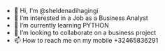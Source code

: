 - 👋 Hi, I’m @sheldenadihagingi
- 👀 I’m interested in a Job as a Business Analyst
- 🌱 I’m currently learning PYTHON
- 💞️ I’m looking to collaborate on a business project
- 📫 How to reach me on my mobile +32465836291

<!---
sheldenadihagingi/sheldenadihagingi is a ✨ special ✨ repository because its `README.md` (this file) appears on your GitHub profile.
You can click the Preview link to take a look at your changes.
--->
